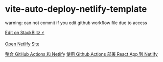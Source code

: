 # vite-auto-deploy-netlify-template

warning: can not commit if you edit github workflow file due to access

[Edit on StackBlitz ⚡️](https://stackblitz.com/edit/vite-auto-deploy-netlify-template)

[Open Netlify Site](https://vite-auto-deploy-netlify-template.netlify.app/)

[整合 GitHub Actions 和 Netlify](https://zhuanlan.zhihu.com/p/149508734)
[使用 Github Actions 部署 React App 到 Netlify](https://zhuanlan.zhihu.com/p/135341919)